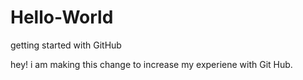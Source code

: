 # Hello-World
getting started with GitHub

hey! i am making this change to increase my experiene with Git Hub.
